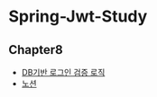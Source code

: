 # Spring-Jwt-Study

## Chapter8
- [DB기반 로그인 검증 로직](https://www.youtube.com/watch?v=q4eTHvQAvRo&list=PLJkjrxxiBSFCcOjy0AAVGNtIa08VLk1EJ&index=8&ab_channel=%EA%B0%9C%EB%B0%9C%EC%9E%90%EC%9C%A0%EB%AF%B8)<br>
- [노션](https://substantial-park-a17.notion.site/8-DB-883f20eba9bf4a79b23f9f579d0bf66e)
